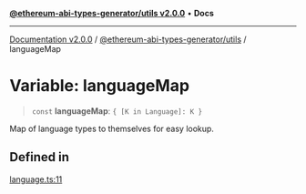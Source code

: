 [**@ethereum-abi-types-generator/utils v2.0.0**](../README.md) • **Docs**

***

[Documentation v2.0.0](../../../packages.md) / [@ethereum-abi-types-generator/utils](../README.md) / languageMap

# Variable: languageMap

> `const` **languageMap**: `{ [K in Language]: K }`

Map of language types to themselves for easy lookup.

## Defined in

[language.ts:11](https://github.com/niZmosis/ethereum-abi-types-generator/blob/51c0ac8a6ea35330201860f8469daa0efc6ae8f2/packages/utils/src/language.ts#L11)
